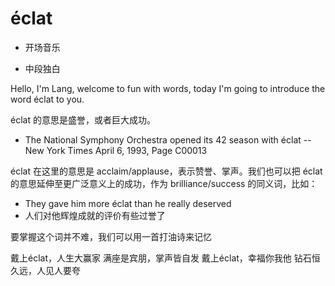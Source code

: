 # éclat

- 开场音乐

- 中段独白

Hello, I'm Lang, welcome to fun with words, today I'm going to introduce the word éclat to you.

éclat 的意思是盛誉，或者巨大成功。

- The National Symphony Orchestra opened its 42 season with éclat -- New York Times April 6, 1993, Page C00013

éclat 在这里的意思是 acclaim/applause，表示赞誉、掌声。我们也可以把 éclat 的意思延伸至更广泛意义上的成功，作为 brilliance/success 的同义词，比如：

- They gave him more éclat than he really deserved
- 人们对他辉煌成就的评价有些过誉了

要掌握这个词并不难，我们可以用一首打油诗来记忆

戴上éclat，人生大赢家
满座是宾朋，掌声皆自发
戴上éclat，幸福你我他
钻石恒久远，人见人要夸
